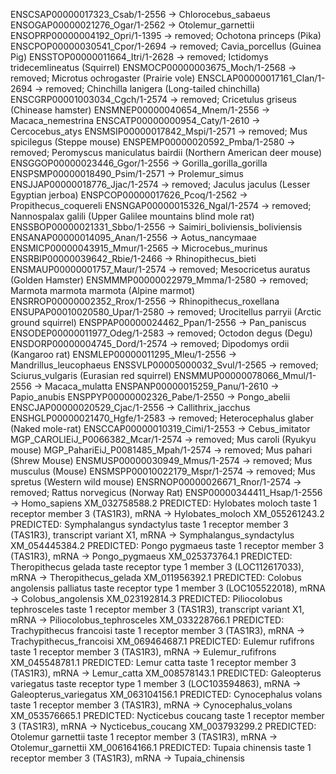 ENSCSAP00000017323_Csab/1-2556 -> Chlorocebus_sabaeus
ENSOGAP00000021276_Ogar/1-2562 -> Otolemur_garnettii
ENSOPRP00000004192_Opri/1-1395 -> removed; Ochotona princeps (Pika)
ENSCPOP00000030541_Cpor/1-2694 -> removed; Cavia_porcellus (Guinea Pig)
ENSSTOP00000011664_Itri/1-2628 -> removed; Ictidomys tridecemlineatus (Squirrel)
ENSMOCP00000003675_Moch/1-2568 -> removed; Microtus ochrogaster (Prairie vole)
ENSCLAP00000017161_Clan/1-2694 -> removed; Chinchilla lanigera (Long-tailed chinchilla)
ENSCGRP00001003034_Cgch/1-2574 -> removed; Cricetulus griseus (Chinease hamster)
ENSMNEP00000040654_Mnem/1-2556 -> Macaca_nemestrina 
ENSCATP00000000954_Caty/1-2610 -> Cercocebus_atys
ENSMSIP00000017842_Mspi/1-2571 -> removed; Mus spicilegus (Steppe mouse)
ENSPEMP00000020592_Pmba/1-2580 -> removed; Peromyscus maniculatus bairdii (Northern American deer mouse)
ENSGGOP00000023446_Ggor/1-2556 -> Gorilla_gorilla_gorilla
ENSPSMP00000018490_Psim/1-2571 -> Prolemur_simus
ENSJJAP00000018776_Jjac/1-2574 -> removed; Jaculus jaculus (Lesser Egyptian jerboa)
ENSPCOP00000017626_Pcoq/1-2562 -> Propithecus_coquereli
ENSNGAP00000015326_Ngal/1-2574 -> removed; Nannospalax galili (Upper Galilee mountains blind mole rat)
ENSSBOP00000021331_Sbbo/1-2556 -> Saimiri_boliviensis_boliviensis
ENSANAP00000014095_Anan/1-2556 -> Aotus_nancymaae
ENSMICP00000043915_Mmur/1-2565 -> Microcebus_murinus
ENSRBIP00000039642_Rbie/1-2466 -> Rhinopithecus_bieti
ENSMAUP00000001757_Maur/1-2574 -> removed; Mesocricetus auratus (Golden Hamster)
ENSMMMP00000022979_Mmma/1-2580 -> removed; Marmota marmota marmota (Alpine marmot) 
ENSRROP00000002352_Rrox/1-2556 -> Rhinopithecus_roxellana
ENSUPAP00010020580_Upar/1-2580 -> removed; Urocitellus parryii (Arctic ground squirrel)
ENSPPAP00000024462_Ppan/1-2556 -> Pan_paniscus
ENSODEP00000011977_Odeg/1-2583 -> removed; Octodon degus (Degu)
ENSDORP00000004745_Dord/1-2574 -> removed; Dipodomys ordii (Kangaroo rat)
ENSMLEP00000011295_Mleu/1-2556 -> Mandrillus_leucophaeus
ENSSVLP00005000032_Svul/1-2565 -> removed; Sciurus_vulgaris (Eurasian red squirrel)
ENSMMUP00000078066_Mmul/1-2556 -> Macaca_mulatta
ENSPANP00000015259_Panu/1-2610 -> Papio_anubis 
ENSPPYP00000002326_Pabe/1-2550 -> Pongo_abelii
ENSCJAP00000020529_Cjac/1-2556 -> Callithrix_jacchus
ENSHGLP00000021470_Hgfe/1-2583 -> removed; Heterocephalus glaber (Naked mole-rat)
ENSCCAP00000010319_Cimi/1-2553 -> Cebus_imitator
MGP_CAROLIEiJ_P0066382_Mcar/1-2574 ->  removed; Mus caroli (Ryukyu mouse)
MGP_PahariEiJ_P0081485_Mpah/1-2574 -> removed; Mus pahari (Shrew Mouse)
ENSMUSP00000030949_Mmus/1-2574 -> removed; Mus musculus (Mouse)
ENSMSPP00010022179_Mspr/1-2574 -> removed; Mus spretus (Western wild mouse)
ENSRNOP00000026671_Rnor/1-2574 -> removed; Rattus norvegicus (Norway Rat)
ENSP00000344411_Hsap/1-2556 -> Homo_sapiens
XM_032758588.2 PREDICTED: Hylobates moloch taste 1 receptor member 3 (TAS1R3), mRNA -> Hylobates_moloch
XM_055261243.2 PREDICTED: Symphalangus syndactylus taste 1 receptor member 3 (TAS1R3), transcript variant X1, mRNA -> Symphalangus_syndactylus
XM_054445384.2 PREDICTED: Pongo pygmaeus taste 1 receptor member 3 (TAS1R3), mRNA -> Pongo_pygmaeus
XM_025373764.1 PREDICTED: Theropithecus gelada taste receptor type 1 member 3 (LOC112617033), mRNA -> Theropithecus_gelada
XM_011956392.1 PREDICTED: Colobus angolensis palliatus taste receptor type 1 member 3 (LOC105522018), mRNA -> Colobus_angolensis
XM_023192814.3 PREDICTED: Piliocolobus tephrosceles taste 1 receptor member 3 (TAS1R3), transcript variant X1, mRNA -> Piliocolobus_tephrosceles
XM_033228766.1 PREDICTED: Trachypithecus francoisi taste 1 receptor member 3 (TAS1R3), mRNA -> Trachypithecus_francoisi
XM_069464687.1 PREDICTED: Eulemur rufifrons taste 1 receptor member 3 (TAS1R3), mRNA -> Eulemur_rufifrons
XM_045548781.1 PREDICTED: Lemur catta taste 1 receptor member 3 (TAS1R3), mRNA -> Lemur_catta
XM_008578143.1 PREDICTED: Galeopterus variegatus taste receptor type 1 member 3 (LOC103594863), mRNA -> Galeopterus_variegatus
XM_063104156.1 PREDICTED: Cynocephalus volans taste 1 receptor member 3 (TAS1R3), mRNA -> Cynocephalus_volans
XM_053576665.1 PREDICTED: Nycticebus coucang taste 1 receptor member 3 (TAS1R3), mRNA -> Nycticebus_coucang
XM_003793299.2 PREDICTED: Otolemur garnettii taste 1 receptor member 3 (TAS1R3), mRNA -> Otolemur_garnettii
XM_006164166.1 PREDICTED: Tupaia chinensis taste 1 receptor member 3 (TAS1R3), mRNA -> Tupaia_chinensis
